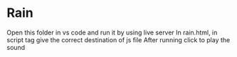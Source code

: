 # Rain
Open this folder in vs code and run it by using live server
In rain.html, in script tag give the correct destination of js file
After running click to play the sound 